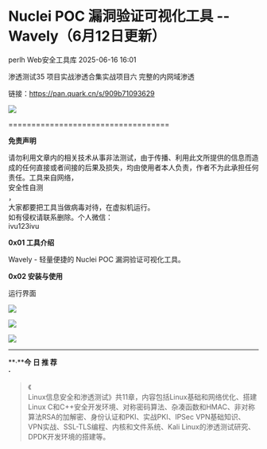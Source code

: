 #  Nuclei POC 漏洞验证可视化工具 -- Wavely（6月12日更新）  
perlh  Web安全工具库   2025-06-16 16:01  
  
渗透测试35 项目实战渗透合集实战项目六 完整的内网域渗透  
  
链接：https://pan.quark.cn/s/909b71093629  
  
![](https://mmbiz.qpic.cn/sz_mmbiz_png/8H1dCzib3UibtAVEDkAbicL1MdFInL16p35N9MyTFIZQztNj5R2PRJW5YBubaUW0jcJAw5oF16BickW99nvwv9Ybcw/640?wx_fmt=png&from=appmsg "")  
  
===================================  
  
**免责声明**  
  
请勿利用文章内的相关技术从事非法测试，由于传播、利用此文所提供的信息而造成的任何直接或者间接的后果及损失，均由使用者本人负责，作者不为此承担任何责任。工具来自网络，  
安全性自测  
，  
大家都要把工具当做病毒对待，在虚拟机运行。  
如有侵权请联系删除。个人微信：  
ivu123ivu  
  
  
**0x01 工具介绍**  
  
Wavely - 轻量便捷的 Nuclei POC 漏洞验证可视化工具。  
  
**0x02 安装与使用**  
  
运行界面  
  
![](https://mmbiz.qpic.cn/sz_mmbiz_png/8H1dCzib3UibtAVEDkAbicL1MdFInL16p35OX0pB2JCicQWuHC9p2oicUMAQqgGBCz9WOicEs04K92LLPrrS8feJgDibg/640?wx_fmt=png&from=appmsg "")  
  
![](https://mmbiz.qpic.cn/sz_mmbiz_png/8H1dCzib3UibtAVEDkAbicL1MdFInL16p358QBNJVgpibe8z7MbmyJTLAOboOEmbYcXf6e3wZ5MXQicQmoNAtrZNoqg/640?wx_fmt=png&from=appmsg "")  
  
  
![](https://mmbiz.qpic.cn/mmbiz_jpg/8H1dCzib3Uibu7uX2oYjbbibndft14nzUMIoRia7UqCAgMXSZAu1iaBDWSWLLuFnyibwfOiaCLO7YXaC6qib8icgHXwoe3Q/640?wx_fmt=jpeg "")  
  
****  
  
  
**·****今 日 推 荐**  
**·**  
  
> 《  
Linux信息安全和渗透测试》共11章，内容包括Linux基础和网络优化、搭建Linux C和C++安全开发环境、对称密码算法、杂凑函数和HMAC、非对称算法RSA的加解密、身份认证和PKI、实战PKI、IPSec VPN基础知识、VPN实战、SSL-TLS编程、内核和文件系统、Kali Linux的渗透测试研究、DPDK开发环境的搭建等。   
  
  
  
  
